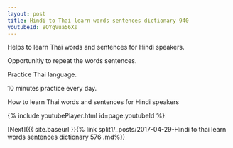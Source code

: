 ```yaml
---
layout: post
title: Hindi to Thai learn words sentences dictionary 940 
youtubeId: BOYgVua56Xs
---
```

 
 
Helps to learn Thai words and sentences for Hindi speakers.

Opportunitiy to repeat the words sentences. 

Practice Thai language. 
 
10 minutes practice every day. 
 
How to learn Thai words and sentences for Hindi speakers 
 
{% include youtubePlayer.html id=page.youtubeId %}
 
 
[Next]({{ site.baseurl }}{% link  split1/_posts/2017-04-29-Hindi to thai learn words sentences dictionary 576 .md%})
 

